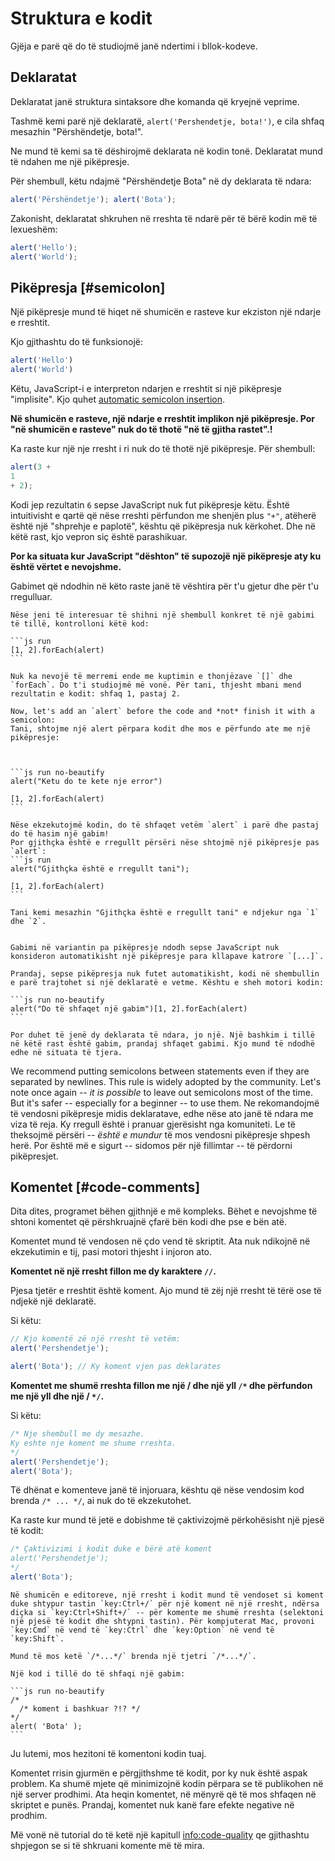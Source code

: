 # Struktura e kodit

Gjëja e parë që do të studiojmë janë ndertimi i bllok-kodeve.

## Deklaratat

Deklaratat janë struktura sintaksore dhe komanda që kryejnë veprime.

Tashmë kemi parë një deklaratë, `alert('Pershendetje, bota!')`, e cila shfaq mesazhin "Përshëndetje, bota!".

Ne mund të kemi sa të dëshirojmë deklarata në kodin tonë. Deklaratat mund të ndahen me një pikëpresje.

Për shembull, këtu ndajmë "Përshëndetje Bota" në dy deklarata të ndara:

```js run no-beautify
alert('Përshëndetje'); alert('Bota');
```

Zakonisht, deklaratat shkruhen në rreshta të ndarë për të bërë kodin më të lexueshëm:

```js run no-beautify
alert('Hello');
alert('World');
```

## Pikëpresja [#semicolon]

Një pikëpresje mund të hiqet në shumicën e rasteve kur ekziston një ndarje e rreshtit.

Kjo gjithashtu do të funksionojë:

```js run no-beautify
alert('Hello')
alert('World')
```

Këtu, JavaScript-i e interpreton ndarjen e rreshtit si një pikëpresje "implisite". Kjo quhet [automatic semicolon insertion](https://tc39.github.io/ecma262/#sec-automatic-semicolon-insertion).

**Në shumicën e rasteve, një ndarje e rreshtit implikon një pikëpresje. Por "në shumicën e rasteve" nuk do të thotë "në të gjitha rastet".!**

Ka raste kur një nje rresht i ri nuk do të thotë një pikëpresje. Për shembull:

```js run no-beautify
alert(3 +
1
+ 2);
```

Kodi jep rezultatin `6` sepse JavaScript nuk fut pikëpresje këtu. Është intuitivisht e qartë që nëse rreshti përfundon me shenjën plus `"+"`, atëherë është një "shprehje e paplotë", kështu që pikëpresja nuk kërkohet. Dhe në këtë rast, kjo vepron siç është parashikuar.

**Por ka situata kur JavaScript "dështon" të supozojë një pikëpresje aty ku është vërtet e nevojshme.**

Gabimet që ndodhin në këto raste janë të vështira për t'u gjetur dhe për t'u rregulluar.

````smart header="An example of an error"
Nëse jeni të interesuar të shihni një shembull konkret të një gabimi të tillë, kontrolloni këtë kod:

```js run
[1, 2].forEach(alert)
```

Nuk ka nevojë të merremi ende me kuptimin e thonjëzave `[]` dhe `forEach`. Do t'i studiojmë më vonë. Për tani, thjesht mbani mend rezultatin e kodit: shfaq 1, pastaj 2.

Now, let's add an `alert` before the code and *not* finish it with a semicolon:
Tani, shtojme një alert përpara kodit dhe mos e përfundo ate me një pikëpresje:



```js run no-beautify
alert("Ketu do te kete nje error")

[1, 2].forEach(alert)
```

Nëse ekzekutojmë kodin, do të shfaqet vetëm `alert` i parë dhe pastaj do të hasim një gabim!
Por gjithçka është e rregullt përsëri nëse shtojmë një pikëpresje pas `alert`:
```js run
alert("Gjithçka është e rregullt tani");

[1, 2].forEach(alert)  
```

Tani kemi mesazhin "Gjithçka është e rregullt tani" e ndjekur nga `1` dhe `2`.


Gabimi në variantin pa pikëpresje ndodh sepse JavaScript nuk konsideron automatikisht një pikëpresje para kllapave katrore `[...]`.

Prandaj, sepse pikëpresja nuk futet automatikisht, kodi në shembullin e parë trajtohet si një deklaratë e vetme. Kështu e sheh motori kodin:

```js run no-beautify
alert("Do të shfaqet një gabim")[1, 2].forEach(alert)
```

Por duhet të jenë dy deklarata të ndara, jo një. Një bashkim i tillë në këtë rast është gabim, prandaj shfaqet gabimi. Kjo mund të ndodhë edhe në situata të tjera.

````

We recommend putting semicolons between statements even if they are separated by newlines. This rule is widely adopted by the community. Let's note once again -- *it is possible* to leave out semicolons most of the time. But it's safer -- especially for a beginner -- to use them.
Ne rekomandojmë të vendosni pikëpresje midis deklaratave, edhe nëse ato janë të ndara me viza të reja. Ky rregull është i pranuar gjerësisht nga komuniteti. Le të theksojmë përsëri -- *është e mundur* të mos vendosni pikëpresje shpesh herë. Por është më e sigurt -- sidomos për një fillimtar -- të përdorni pikëpresjet.


## Komentet [#code-comments]

Dita dites, programet bëhen gjithnjë e më kompleks. Bëhet e nevojshme të shtoni komentet që përshkruajnë çfarë bën kodi dhe pse e bën atë.

Komentet mund të vendosen në çdo vend të skriptit. Ata nuk ndikojnë në ekzekutimin e tij, pasi motori thjesht i injoron ato.

**Komentet në një rresht fillon me dy karaktere `//`.**

Pjesa tjetër e rreshtit është koment. Ajo mund të zëj një rresht të tërë ose të ndjekë një deklaratë.

Si këtu:
```js run
// Kjo komentë zë një rresht të vetëm:
alert('Pershendetje');

alert('Bota'); // Ky koment vjen pas deklarates
```

**Komentet me shumë rreshta fillon me një / dhe një yll <code>/&#42;</code> dhe përfundon me një yll dhe një / <code>&#42;/</code>.**


Si këtu:

```js run
/* Nje shembull me dy mesazhe.
Ky eshte nje koment me shume rreshta.
*/
alert('Pershendetje');
alert('Bota');
```

Të dhënat e komenteve janë të injoruara, kështu që nëse vendosim kod brenda <code>/&#42; ... &#42;/</code>, ai nuk do të ekzekutohet.


Ka raste kur mund të jetë e dobishme të çaktivizojmë përkohësisht një pjesë të kodit:
```js run
/* Çaktivizimi i kodit duke e bërë atë koment
alert('Pershendetje');
*/
alert('Bota');
```

```smart header="Perdorni tastin!"
Në shumicën e editoreve, një rresht i kodit mund të vendoset si koment duke shtypur tastin `key:Ctrl+/` për një koment në një rresht, ndërsa diçka si `key:Ctrl+Shift+/` -- për komente me shumë rreshta (selektoni një pjesë të kodit dhe shtypni tastin). Për kompjuterat Mac, provoni `key:Cmd` në vend të `key:Ctrl` dhe `key:Option` në vend të `key:Shift`.
```

````warn header="Komentet e bashkuara nuk jane te suportuara!"
Mund të mos ketë `/*...*/` brenda një tjetri `/*...*/`.

Një kod i tillë do të shfaqi një gabim:

```js run no-beautify
/*
  /* koment i bashkuar ?!? */
*/
alert( 'Bota' );
```
````

Ju lutemi, mos hezitoni të komentoni kodin tuaj.

Komentet rrisin gjurmën e përgjithshme të kodit, por ky nuk është aspak problem. Ka shumë mjete që minimizojnë kodin përpara se të publikohen në një server prodhimi. Ata heqin komentet, në mënyrë që të mos shfaqen në skriptet e punës. Prandaj, komentet nuk kanë fare efekte negative në prodhim.

Më vonë në tutorial do të ketë një kapitull <info:code-quality> qe gjithashtu shpjegon se si të shkruani komente më të mira.
